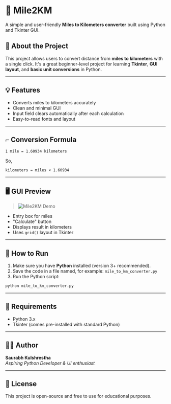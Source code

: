 # 🚗 Mile2KM

A simple and user-friendly **Miles to Kilometers converter** built using Python and Tkinter GUI.

## 🧠 About the Project

This project allows users to convert distance from **miles to kilometers** with a single click. It's a great beginner-level project for learning **Tkinter**, **GUI layout**, and **basic unit conversions** in Python.

---

## 💡 Features

- Converts miles to kilometers accurately
- Clean and minimal GUI
- Input field clears automatically after each calculation
- Easy-to-read fonts and layout

---

## ⌐ Conversion Formula

```
1 mile = 1.60934 kilometers
```

So,

```
kilometers = miles × 1.60934
```

---

## 🖥️ GUI Preview



>![Mile2KM Demo](converter.gif)


- Entry box for miles
- "Calculate" button
- Displays result in kilometers
- Uses `grid()` layout in Tkinter

---

## 🚀 How to Run

1. Make sure you have **Python** installed (version 3+ recommended).
2. Save the code in a file named, for example: `mile_to_km_converter.py`
3. Run the Python script:

```bash
python mile_to_km_converter.py
```

---

## 🚰 Requirements

- Python 3.x
- Tkinter (comes pre-installed with standard Python)

---

## 🧑‍💻 Author

**Saurabh Kulshrestha**\
*Aspiring Python Developer & UI enthusiast*

---

## 📜 License

This project is open-source and free to use for educational purposes.

